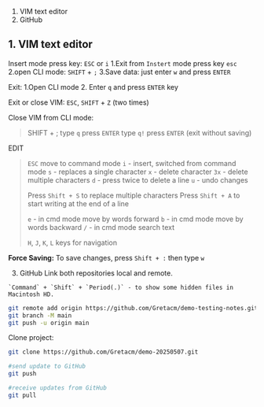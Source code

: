 1. VIM text editor
2. GitHub



## 1. VIM text editor
Insert mode press key: `ESC` or `i`
1.Exit from `Instert` mode press key `esc`
2.open CLI mode: `SHIFT` + `;`
3.Save data: just enter `w` and press `ENTER`

Exit: 
1.Open CLI mode
2. Enter `q` and press `ENTER` key

Exit or close VIM:
`ESC`, `SHIFT` + `Z` (two times)

 
Close VIM from CLI mode:
>SHIFT + ;
> type `q` press `ENTER`
> type `q!` press `ENTER` (exit without saving)
 
EDIT
>`ESC` move to command mode
>`i` - insert, switched from command mode
>`s` - replaces a single character
>`x` - delete character
>`3x` - delete multiple characters
>`d` - press twice to delete a line
>`u` - undo changes
>
>Press `Shift + S` to replace multiple characters
>Press `Shift + A` to start writing at the end of a line
>
>`e` - in cmd mode move by words forward
>`b` - in cmd mode move by words backward
>`/` - in cmd mode search text
>
>`H`, `J`, `K`, `L` keys for navigation
 
**Force Saving:** To save changes, press `Shift + :` then type `w`
 

3. GitHub
Link both repositories local and remote.
```
`Command` + `Shift` + `Period(.)` - to show some hidden files in Macintosh HD.
```

```bash
git remote add origin https://github.com/Gretacm/demo-testing-notes.git
git branch -M main
git push -u origin main
```
Clone project:
```bash
git clone https://github.com/Gretacm/demo-20250507.git
```



```bash
#send update to GitHub
git push

#receive updates from GitHub
git pull
```

